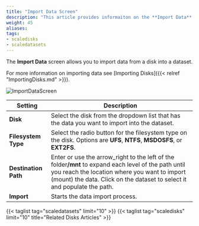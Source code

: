 ```yaml
---
title: "Import Data Screen"
description: "This article provides informaiton on the **Import Data** screen and settings."
weight: 45
aliases:
tags:
- scaledisks
- scaledatasets
---
```



The **Import Data** screen allows you to import data from a disk into a dataset.

For more information on importing data see [Importing Disks]({{< relref "ImportingDisks.md" >}}).

![ImportDataScreen](/images/SCALE/22.12/ImportDataScreen.png "Import Data Screen")

| Setting | Description |
|---------|-------------|
| **Disk** | Select the disk from the dropdown list that has the data you want to import into the dataset. |
| **Filesystem Type** | Select the radio button for the filesystem type on the disk. Options are **UFS**, **NTFS**, **MSDOSFS**, or **EXT2FS**. |
| **Destination Path** | Enter or use the <span class="material-icons">arrow_right</span> to the left of the <span class="material-icons">folder</span>**/mnt** to expand each level of the path until you reach the location where you want to import (mount) the data. Click on the dataset to select it and populate the path. |
| **Import** | Starts the data import process. |

{{< taglist tag="scaledatasets" limit="10" >}}
{{< taglist tag="scaledisks" limit="10" title="Related Disks Articles" >}}